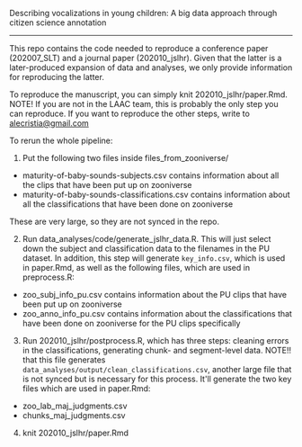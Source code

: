 Describing vocalizations in young children: A big data approach through citizen science annotation

--------------------------------------------------------------

This repo contains the code needed to reproduce a conference paper (202007_SLT) and a journal paper (202010_jslhr). Given that the latter is a later-produced expansion of data and analyses, we only provide information for reproducing the latter.

To reproduce the manuscript, you can simply knit 202010_jslhr/paper.Rmd. NOTE! If you are not in the LAAC team, this is probably the only step you can reproduce. If you want to reproduce the other steps, write to alecristia@gmail.com

To rerun the whole pipeline:

1. Put the following two files inside files_from_zooniverse/

- maturity-of-baby-sounds-subjects.csv contains information about all the clips that have been put up on zooniverse
- maturity-of-baby-sounds-classifications.csv contains information about all the classifications that have been done on zooniverse

These are very large, so they are not synced in the repo.

2. Run data_analyses/code/generate_jslhr_data.R. This will just select down the subject and classification data to the filenames in the PU dataset. In addition, this step will generate `key_info.csv`, which is used in paper.Rmd, as well as the following files, which are used in preprocess.R:

- zoo_subj_info_pu.csv contains information about the PU clips that have been put up on zooniverse- zoo_anno_info_pu.csv contains information about the classifications that have been done on zooniverse for the PU clips specifically



3. Run 202010_jslhr/postprocess.R, which has three steps: cleaning errors in the classifications, generating chunk- and segment-level data. NOTE!! that this file generates `data_analyses/output/clean_classifications.csv`, another large file that is not synced but is necessary for this process. It'll generate the two key files which are used in paper.Rmd:

- zoo_lab_maj_judgments.csv- chunks_maj_judgments.csv

4. knit 202010_jslhr/paper.Rmd